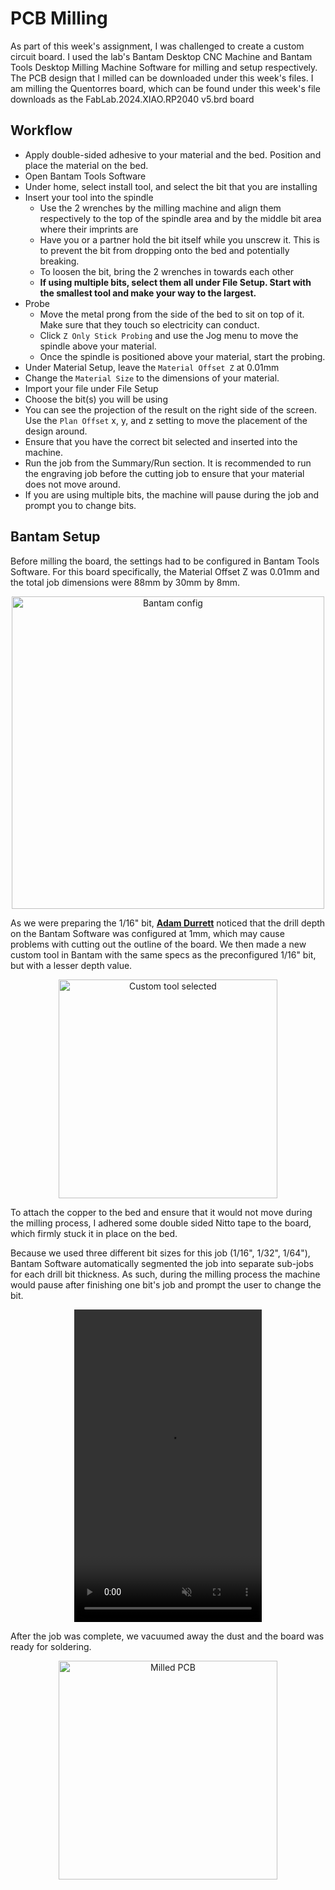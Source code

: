 # PCB Milling

As part of this week's assignment, I was challenged to create a custom circuit board. I used the lab's Bantam Desktop CNC Machine and Bantam Tools Desktop Milling Machine Software for milling and setup respectively. The PCB design that I milled can be downloaded under this week's files. I am milling the Quentorres board, which can be found under this week's file downloads as the FabLab.2024.XIAO.RP2040 v5.brd board

## Workflow

 - Apply double-sided adhesive to your material and the bed. Position and place the material on the bed.
 - Open Bantam Tools Software
 - Under home, select install tool, and select the bit that you are installing
 - Insert your tool into the spindle
     - Use the 2 wrenches by the milling machine and align them respectively to the top of the spindle area and by the middle bit area where their imprints are
     - Have you or a partner hold the bit itself while you unscrew it. This is to prevent the bit from dropping onto the bed and potentially breaking.
     - To loosen the bit, bring the 2 wrenches in towards each other
     - **If using multiple bits, select them all under File Setup. Start with the smallest tool and make your way to the largest.**
 - Probe
     - Move the metal prong from the side of the bed to sit on top of it. Make sure that they touch so electricity can conduct.
     - Click ```Z Only Stick Probing``` and use the Jog menu to move the spindle above your material. 
     - Once the spindle is positioned above your material, start the probing.
 - Under Material Setup, leave the ```Material Offset Z``` at 0.01mm
 - Change the ```Material Size``` to the dimensions of your material.
 - Import your file under File Setup
 - Choose the bit(s) you will be using
 - You can see the projection of the result on the right side of the screen. Use the ```Plan Offset``` x, y, and z setting to move the placement of the design around.
 - Ensure that you have the correct bit selected and inserted into the machine.
 - Run the job from the Summary/Run section. It is recommended to run the engraving job before the cutting job to ensure that your material does not move around.
 - If you are using multiple bits, the machine will pause during the job and prompt you to change bits.

## Bantam Setup

Before milling the board, the settings had to be configured in Bantam Tools Software. For this board specifically, the Material Offset Z was 0.01mm and the total job dimensions were 88mm by 30mm by 8mm. 

<center>
<img src="../../../pics/week4/settingUpBantam.jpg" alt="Bantam config" width="500"/>
</center>

As we were preparing the 1/16" bit, <a href="https://fabacademy.org/2023/labs/charlotte/students/adam-durrett/">**Adam Durrett**</a> noticed that the drill depth on the Bantam Software was configured at 1mm, which may cause problems with cutting out the outline of the board. We then made a new custom tool in Bantam with the same specs as the preconfigured 1/16" bit, but with a lesser depth value.

<center>
<img src="../../../pics/week4/depthChange.jpg" alt="Custom tool selected" width="350"/>
</center>

To attach the copper to the bed and ensure that it would not move during the milling process, I adhered some double sided Nitto tape to the board, which firmly stuck it in place on the bed.

Because we used three different bit sizes for this job (1/16", 1/32", 1/64"), Bantam Software automatically segmented the job into separate sub-jobs for each drill bit thickness. As such, during the milling process the machine would pause after finishing one bit's job and prompt the user to change the bit.

<center>
<video muted width="300" height="500" controls><source src="../../../pics/week4/milling.mp4" type="video/mp4" /></video>
</center>

After the job was complete, we vacuumed away the dust and the board was ready for soldering.

<center>
<img src="../../../pics/week4/board.jpg" alt="Milled PCB" width="350"/>
</center>